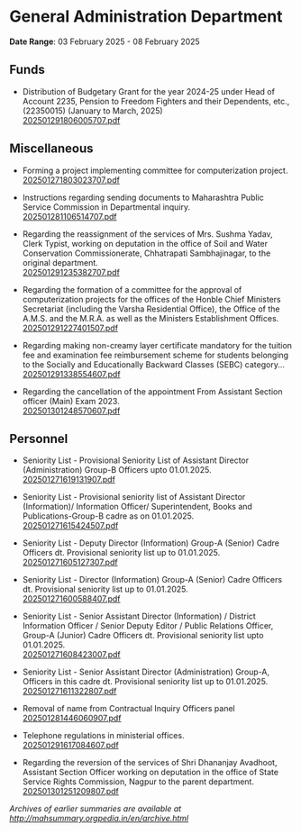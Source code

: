 # General Administration Department

**Date Range**: 03 February 2025 - 08 February 2025


## Funds
- Distribution of Budgetary Grant for the year 2024-25 under Head of Account 2235, Pension to Freedom Fighters and their Dependents, etc., (22350015) (January to March, 2025)\
  [202501291806005707.pdf](https://gr.maharashtra.gov.in/Site/Upload/Government%20Resolutions/English/202501291806005707.pdf)

## Miscellaneous
- Forming a project implementing committee for computerization project.\
  [202501271803023707.pdf](https://gr.maharashtra.gov.in/Site/Upload/Government%20Resolutions/English/202501271803023707.....pdf)

- Instructions regarding sending documents to Maharashtra Public Service Commission in Departmental inquiry.\
  [202501281106514707.pdf](https://gr.maharashtra.gov.in/Site/Upload/Government%20Resolutions/English/202501281106514707.pdf)

- Regarding the reassignment of the services of Mrs. Sushma Yadav, Clerk Typist, working on deputation in the office of Soil and Water Conservation Commissionerate, Chhatrapati Sambhajinagar, to the original department.\
  [202501291235382707.pdf](https://gr.maharashtra.gov.in/Site/Upload/Government%20Resolutions/English/202501291235382707.pdf)

- Regarding the formation of a committee for the approval of computerization projects for the offices of the Honble Chief Ministers Secretariat (including the Varsha Residential Office), the Office of the A.M.S. and the M.R.A. as well as the Ministers Establishment Offices.\
  [202501291227401507.pdf](https://gr.maharashtra.gov.in/Site/Upload/Government%20Resolutions/English/202501291227401507.pdf)

- Regarding making non-creamy layer certificate mandatory for the tuition fee and examination fee reimbursement scheme for students belonging to the Socially and Educationally Backward Classes (SEBC) category...\
  [202501291338554607.pdf](https://gr.maharashtra.gov.in/Site/Upload/Government%20Resolutions/English/202501291338554607.pdf)

- Regarding the cancellation of the appointment From Assistant Section officer (Main) Exam 2023.\
  [202501301248570607.pdf](https://gr.maharashtra.gov.in/Site/Upload/Government%20Resolutions/English/202501301248570607.pdf)

## Personnel
- Seniority List - Provisional Seniority List of Assistant Director (Administration) Group-B Officers upto 01.01.2025.\
  [202501271619131907.pdf](https://gr.maharashtra.gov.in/Site/Upload/Government%20Resolutions/English/202501271619131907.pdf)

- Seniority List - Provisional seniority list of Assistant Director (Information)/ Information Officer/ Superintendent, Books and Publications-Group-B cadre as on 01.01.2025.\
  [202501271615424507.pdf](https://gr.maharashtra.gov.in/Site/Upload/Government%20Resolutions/English/202501271615424507.pdf)

- Seniority List - Deputy Director (Information) Group-A (Senior) Cadre Officers dt. Provisional seniority list up to 01.01.2025.\
  [202501271605127307.pdf](https://gr.maharashtra.gov.in/Site/Upload/Government%20Resolutions/English/202501271605127307.pdf)

- Seniority List - Director (Information) Group-A (Senior) Cadre Officers dt. Provisional seniority list up to 01.01.2025.\
  [202501271600588407.pdf](https://gr.maharashtra.gov.in/Site/Upload/Government%20Resolutions/English/202501271600588407.pdf)

- Seniority List - Senior Assistant Director (Information) / District Information Officer / Senior Deputy Editor / Public Relations Officer, Group-A (Junior) Cadre Officers dt. Provisional seniority list upto 01.01.2025.\
  [202501271608423007.pdf](https://gr.maharashtra.gov.in/Site/Upload/Government%20Resolutions/English/202501271608423007.pdf)

- Seniority List - Senior Assistant Director (Administration) Group-A, Officers in this cadre dt. Provisional seniority list up to 01.01.2025.\
  [202501271611322807.pdf](https://gr.maharashtra.gov.in/Site/Upload/Government%20Resolutions/English/202501271611322807.pdf)

- Removal of name from Contractual Inquiry Officers panel\
  [202501281446060907.pdf](https://gr.maharashtra.gov.in/Site/Upload/Government%20Resolutions/English/202501281446060907.pdf)

- Telephone regulations in ministerial offices.\
  [202501291617084607.pdf](https://gr.maharashtra.gov.in/Site/Upload/Government%20Resolutions/English/202501291617084607.pdf)

- Regarding the reversion of the services of Shri Dhananjay Avadhoot, Assistant Section Officer working on deputation in the office of State Service Rights Commission, Nagpur to the parent department.\
  [202501301251209807.pdf](https://gr.maharashtra.gov.in/Site/Upload/Government%20Resolutions/English/202501301251209807.pdf)


*Archives of earlier summaries are available at http://mahsummary.orgpedia.in/en/archive.html*